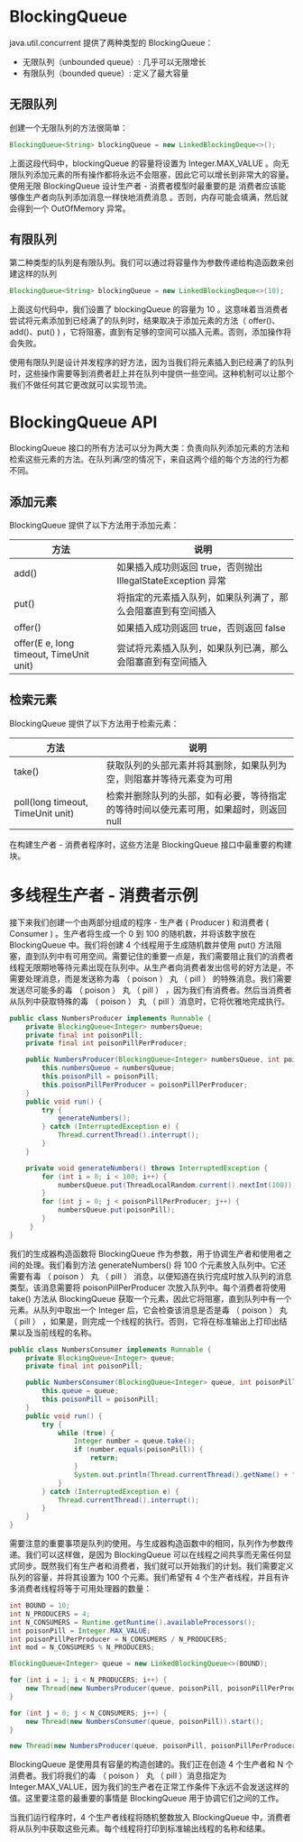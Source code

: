 # BlockingQueue

java.util.concurrent 提供了两种类型的 BlockingQueue：

- 无限队列（unbounded queue）: 几乎可以无限增长
- 有限队列（bounded queue）: 定义了最大容量

## 无限队列

创建一个无限队列的方法很简单：

```java
BlockingQueue<String> blockingQueue = new LinkedBlockingDeque<>();
```

上面这段代码中，blockingQueue 的容量将设置为 Integer.MAX_VALUE 。向无限队列添加元素的所有操作都将永远不会阻塞，因此它可以增长到非常大的容量。使用无限 BlockingQueue 设计生产者 - 消费者模型时最重要的是 消费者应该能够像生产者向队列添加消息一样快地消费消息 。否则，内存可能会填满，然后就会得到一个 OutOfMemory 异常。

## 有限队列

第二种类型的队列是有限队列。我们可以通过将容量作为参数传递给构造函数来创建这样的队列

```java
BlockingQueue<String> blockingQueue = new LinkedBlockingDeque<>(10);
```

上面这句代码中，我们设置了 blockingQueue 的容量为 10 。这意味着当消费者尝试将元素添加到已经满了的队列时，结果取决于添加元素的方法（ offer()、add()、put() ) ，它将阻塞，直到有足够的空间可以插入元素。否则，添加操作将会失败。

使用有限队列是设计并发程序的好方法，因为当我们将元素插入到已经满了的队列时，这些操作需要等到消费者赶上并在队列中提供一些空间。这种机制可以让那个我们不做任何其它更改就可以实现节流。

# BlockingQueue API

BlockingQueue 接口的所有方法可以分为两大类：负责向队列添加元素的方法和检索这些元素的方法。在队列满/空的情况下，来自这两个组的每个方法的行为都不同。

## 添加元素

BlockingQueue 提供了以下方法用于添加元素：

| 方法                                    | 说明                                                         |
| --------------------------------------- | ------------------------------------------------------------ |
| add()                                   | 如果插入成功则返回 true，否则抛出 IllegalStateException 异常 |
| put()                                   | 将指定的元素插入队列，如果队列满了，那么会阻塞直到有空间插入 |
| offer()                                 | 如果插入成功则返回 true，否则返回 false                      |
| offer(E e, long timeout, TimeUnit unit) | 尝试将元素插入队列，如果队列已满，那么会阻塞直到有空间插入   |

## 检索元素

BlockingQueue 提供了以下方法用于检索元素：

| 方法                              | 说明                                                                                  |
| --------------------------------- | ------------------------------------------------------------------------------------- |
| take()                            | 获取队列的头部元素并将其删除，如果队列为空，则阻塞并等待元素变为可用                  |
| poll(long timeout, TimeUnit unit) | 检索并删除队列的头部，如有必要，等待指定的等待时间以使元素可用，如果超时，则返回 null |

在构建生产者 - 消费者程序时，这些方法是 BlockingQueue 接口中最重要的构建块。

# 多线程生产者 - 消费者示例

接下来我们创建一个由两部分组成的程序 - 生产者 ( Producer ) 和消费者 ( Consumer ) 。生产者将生成一个 0 到 100 的随机数，并将该数字放在 BlockingQueue 中。我们将创建 4 个线程用于生成随机数并使用 put() 方法阻塞，直到队列中有可用空间。需要记住的重要一点是，我们需要阻止我们的消费者线程无限期地等待元素出现在队列中。从生产者向消费者发出信号的好方法是，不需要处理消息，而是发送称为毒 （ poison ） 丸 （ pill ） 的特殊消息。我们需要发送尽可能多的毒 （ poison ） 丸 （ pill ） ，因为我们有消费者。然后当消费者从队列中获取特殊的毒 （ poison ） 丸 （ pill ）消息时，它将优雅地完成执行。

```java
public class NumbersProducer implements Runnable {
    private BlockingQueue<Integer> numbersQueue;
    private final int poisonPill;
    private final int poisonPillPerProducer;

    public NumbersProducer(BlockingQueue<Integer> numbersQueue, int poisonPill, int poisonPillPerProducer) {
        this.numbersQueue = numbersQueue;
        this.poisonPill = poisonPill;
        this.poisonPillPerProducer = poisonPillPerProducer;
    }
    public void run() {
        try {
            generateNumbers();
        } catch (InterruptedException e) {
            Thread.currentThread().interrupt();
        }
    }

    private void generateNumbers() throws InterruptedException {
        for (int i = 0; i < 100; i++) {
            numbersQueue.put(ThreadLocalRandom.current().nextInt(100));
        }
        for (int j = 0; j < poisonPillPerProducer; j++) {
            numbersQueue.put(poisonPill);
        }
     }
}
```

我们的生成器构造函数将 BlockingQueue 作为参数，用于协调生产者和使用者之间的处理。我们看到方法 generateNumbers() 将 100 个元素放入队列中。它还需要有毒 （ poison ） 丸 （ pill ） 消息，以便知道在执行完成时放入队列的消息类型。该消息需要将 poisonPillPerProducer 次放入队列中。每个消费者将使用 take() 方法从 BlockingQueue 获取一个元素，因此它将阻塞，直到队列中有一个元素。从队列中取出一个 Integer 后，它会检查该消息是否是毒 （ poison ） 丸 （ pill ） ，如果是，则完成一个线程的执行。否则，它将在标准输出上打印出结果以及当前线程的名称。

```java
public class NumbersConsumer implements Runnable {
    private BlockingQueue<Integer> queue;
    private final int poisonPill;

    public NumbersConsumer(BlockingQueue<Integer> queue, int poisonPill) {
        this.queue = queue;
        this.poisonPill = poisonPill;
    }
    public void run() {
        try {
            while (true) {
                Integer number = queue.take();
                if (number.equals(poisonPill)) {
                    return;
                }
                System.out.println(Thread.currentThread().getName() + " result: " + number);
            }
        } catch (InterruptedException e) {
            Thread.currentThread().interrupt();
        }
    }
}
```

需要注意的重要事项是队列的使用。与生成器构造函数中的相同，队列作为参数传递。我们可以这样做，是因为 BlockingQueue 可以在线程之间共享而无需任何显式同步。既然我们有生产者和消费者，我们就可以开始我们的计划。我们需要定义队列的容量，并将其设置为 100 个元素。我们希望有 4 个生产者线程，并且有许多消费者线程将等于可用处理器的数量：

```java
int BOUND = 10;
int N_PRODUCERS = 4;
int N_CONSUMERS = Runtime.getRuntime().availableProcessors();
int poisonPill = Integer.MAX_VALUE;
int poisonPillPerProducer = N_CONSUMERS / N_PRODUCERS;
int mod = N_CONSUMERS % N_PRODUCERS;

BlockingQueue<Integer> queue = new LinkedBlockingQueue<>(BOUND);

for (int i = 1; i < N_PRODUCERS; i++) {
    new Thread(new NumbersProducer(queue, poisonPill, poisonPillPerProducer)).start();
}

for (int j = 0; j < N_CONSUMERS; j++) {
    new Thread(new NumbersConsumer(queue, poisonPill)).start();
}

new Thread(new NumbersProducer(queue, poisonPill, poisonPillPerProducer + mod)).start();
```

BlockingQueue 是使用具有容量的构造创建的。我们正在创造 4 个生产者和 N 个消费者。我们将我们的毒 （ poison ） 丸 （ pill ）消息指定为 Integer.MAX_VALUE，因为我们的生产者在正常工作条件下永远不会发送这样的值。这里要注意的最重要的事情是 BlockingQueue 用于协调它们之间的工作。

当我们运行程序时，4 个生产者线程将随机整数放入 BlockingQueue 中，消费者将从队列中获取这些元素。每个线程将打印到标准输出线程的名称和结果。
